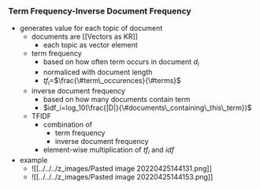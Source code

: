 ### Term Frequency-Inverse Document Frequency
+ generates value for each topic of document
	+ documents are [[Vectors as KR]]
		+ each topic as vector element
	+ term frequency
		+ based on how often term occurs in document $d_i$
		+ normaliced with document length
		+ $tf_i=$$\frac{\#term\_occurences}{\#terms}$
	+ inverse document frequency
		+ based on how many documents contain term
		+ $idf_i=log_10(\frac{|D|}{\#documents\_containing\_this\_term})$
	+ TFIDF
		+ combination of 
			+ term frequency
			+ inverse document frequency
		+ element-wise multiplication of $tf_i$ and $idf$
+ example
	+ ![[../../../z_images/Pasted image 20220425144131.png]]
	+ ![[../../../z_images/Pasted image 20220425144153.png]]
